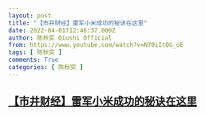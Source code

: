```yaml
---
layout: post
title: "【市井财经】雷军小米成功的秘诀在这里"
date: 2022-04-01T12:46:37.000Z
author: 陈秋实 Qiushi Official
from: https://www.youtube.com/watch?v=N70iItQG_oE
tags: [ 陈秋实 ]
comments: True
categories: [ 陈秋实 ]
---
```

<!--1648817197000-->
[【市井财经】雷军小米成功的秘诀在这里](https://www.youtube.com/watch?v=N70iItQG_oE)
------

<div>

</div>
